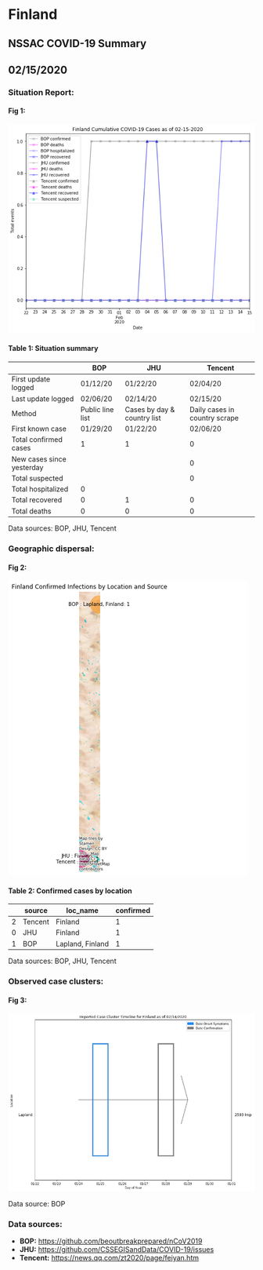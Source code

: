 # Finland
## NSSAC COVID-19 Summary
## 02/15/2020



 ### Situation Report:
#### Fig 1:
![Finland cases](../merged_histories/Finland_merged_histories.png)

#### Table 1: Situation summary
|                           | BOP              | JHU                         | Tencent                       |
|---------------------------|------------------|-----------------------------|-------------------------------|
| First update logged       | 01/12/20         | 01/22/20                    | 02/04/20                      |
| Last update logged        | 02/06/20         | 02/14/20                    | 02/15/20                      |
| Method                    | Public line list | Cases by day & country list | Daily cases in country scrape |
| First known case          | 01/29/20         | 01/22/20                    | 02/06/20                      |
| Total confirmed cases     | 1                | 1                           | 0                             |
| New cases since yesterday |                  |                             | 0                             |
| Total suspected           |                  |                             | 0                             |
| Total hospitalized        | 0                |                             |                               |
| Total recovered           | 0                | 1                           | 0                             |
| Total deaths              | 0                | 0                           | 0                             |
Data sources: BOP, JHU, Tencent


### Geographic dispersal:
#### Fig 2:
![Finland mapped](../case_locs/Finland_case_locs.png)

#### Table 2: Confirmed cases by location
|    | source   | loc_name         |   confirmed |
|----|----------|------------------|-------------|
|  2 | Tencent  | Finland          |           1 |
|  0 | JHU      | Finland          |           1 |
|  1 | BOP      | Lapland, Finland |           1 |

Data sources: BOP, JHU, Tencent


### Observed case clusters:
#### Fig 3:
![Finland cases](../cluster_analysis/Finland_imported_cases.png)



Data source: BOP


### Data sources:
* **BOP:** https://github.com/beoutbreakprepared/nCoV2019
* **JHU:** https://github.com/CSSEGISandData/COVID-19/issues
* **Tencent:** https://news.qq.com/zt2020/page/feiyan.htm